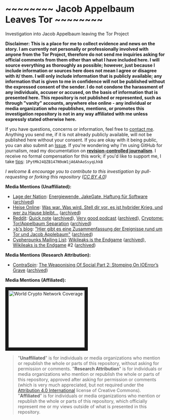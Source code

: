 # ~~~~~~~~ Jacob Appelbaum Leaves Tor ~~~~~~~~
Investigation into Jacob Appelbaum leaving the Tor Project

**Disclaimer: This is a place for me to collect evidence and news on the story. I am currently not personally or professionally involved with anyone from the Tor Project, therefore do not send me inquiries asking for official comments from them other than what I have included here. I will source everything as thoroughly as possible; however, just because I include information or sources here does not mean I agree or disagree with it/ them. I will only include information that is publicly available; any information that is given to me in confidence will not be published without the expressed consent of the sender. I do not condone the harassment of any individuals, accuser or accused, on the basis of information that is presented here. This repository is not published or represented, such as through "vanity" accounts, anywhere else online - any individual or media organization who republishes, mentions, or promotes this investigation repository is not in any way affiliated with me unless expressly stated otherwise here.**

If you have questions, concerns or information, feel free to [contact me](https://keybase.io/j9roem). Anything you send me, if it is not already publicly available, will not be published here without your consent. If you are okay with it being public, you can also submit an [Issue](https://github.com/Enegnei/JacobAppelbaumLeavesTor/issues). If you're wondering why I'm using GitHub for journalism, read my documentation on [**revision-controlled journalism**](https://gist.github.com/Enegnei/b6f084af026c4303e0915db4c26393e4). I receive no formal compensation for this work; if you'd like to support me, I take [tips](http://protip.is/): `1PytMk24QZB147N9oW1jA6AhAoSsyqLhkB`

*I welcome & encourage you to contribute to this investigation by pull-requesting or forking this repository ([CC BY 4.0](https://creativecommons.org/licenses/by/4.0/))*

**Media Mentions (Unaffiliated):**
+ [Lage der Nation](https://twitter.com/LageNation): [Energiewende, JakeGate, Haftung für Software](http://www.kuechenstud.io/lagedernation/2016/06/11/ldn014-energiewende-jakegate-haftung-fuer-software/) ([archived](https://archive.is/Ehycg#selection-357.0-359.25))
+ [Heise Online](https://twitter.com/heiseonline): [Was war. Was wird. Stell dir vor, es ist hybrider Krieg, und wer zu Hause bleibt...](http://www.heise.de/newsticker/meldung/Was-war-Was-wird-Stell-dir-vor-es-ist-hybrider-Krieg-und-wer-zu-Hause-bleibt-3235755.html) ([archived](https://archive.is/u0AOM#selection-797.0-799.0))
+ [Reddit](https://twitter.com/reddit): [Quick note](https://www.reddit.com/r/TOR/comments/4nov8u/quick_note_about_recent_events_and_how_they/) ([archived](https://archive.is/e1Py4#selection-3439.0-3439.58)), [Very good podcast](https://www.reddit.com/r/TOR/comments/4nmvzp/very_good_podcast_about_the_whole_appelbaum_thing/) ([archived](https://archive.is/1iY9k#selection-2447.0-2449.0)), [Cryptome: Tor/Appelbaum Separation](https://www.reddit.com/r/TOR/comments/4nk5i9/cryptome_torappelbaum_separation_agreement/) ([archived](https://archive.is/SVVAG#selection-2621.0-2621.89))
+ [>b's blog](https://blog.fdik.org): ["Hier gibt es eine Zusammenfassung der Ereignisse rund um Tor und Jacob Applebaum"](https://blog.fdik.org/2016-06/s1465715574) ([archived](https://archive.is/lef03#selection-2717.0-2717.80))
+ [Cypherpunks Mailing List](https://cpunks.org/mailman/listinfo/cypherpunks): [Wikileaks is the Endgame](https://cpunks.org/pipermail/cypherpunks/2016-June/013672.html) ([archived](https://archive.is/s6rJr)), [Wikileaks is the Endgame](https://cpunks.org/pipermail/cypherpunks/2016-June/013678.html) #2 ([archived](https://archive.is/aCxLM))

**Media Mentions (Research Attribution):**
+ [ContraSpin](https://twitter.com/contraspin): [The Weaponising Of Social Part 2: Stomping On IOError’s Grave](https://contraspin.co.nz/the-weaponising-of-social-pt-2-stomping-on-ioerrors-grave/) ([archived](https://archive.is/rVwWn#selection-919.0-921.40))

**Media Mentions (Affiliated):**

<a href="http://www.youtube.com/watch?feature=player_embedded&v=9F7qKjkV07k
" target="_blank"><img src="http://img.youtube.com/vi/9F7qKjkV07k/0.jpg" 
alt="World Crypto Network Coverage" width="240" height="180" border="10" /></a>


> "**Unaffiliated**" is for individuals or media organizations who mention or republish the whole or parts of this repository, without asking for permission or comments. "**Research Attribution**" is for individuals or media organizations who mention or republish the whole or parts of this repository, approved after asking for permission or comments (which is very much appreciated, but not required under the [Attribution 4.0 International](https://creativecommons.org/licenses/by/4.0/) license of Creative Commons). "**Affiliated**" is for individuals or media organizations who mention or republish the whole or parts of this repository, which officially represent me or my views outside of what is presented in this repository.
